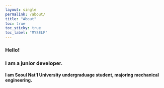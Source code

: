 ```yaml
---
layout: single
permalink: /about/
title: "About"
toc: true
toc_sticky: true
toc_label: "MYSELF"
---
```


### Hello!   

### I am a junior developer.

#### I am Seoul Nat'l University undergraduage student, majoring mechanical engineering. 